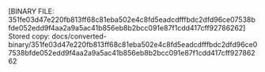 [BINARY FILE: 351fe03d47e220fb813ff68c81eba502e4c8fd5eadcdfffbdc2dfd96ce07538bfde052edd9f4aa2a9a5ac41b856eb8b2bcc091e87f1cdd417cff92786262]
Stored copy: docs/converted-binary/351fe03d47e220fb813ff68c81eba502e4c8fd5eadcdfffbdc2dfd96ce07538bfde052edd9f4aa2a9a5ac41b856eb8b2bcc091e87f1cdd417cff92786262
